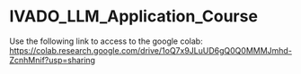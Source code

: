 # IVADO_LLM_Application_Course
Use the following link to access to the google colab: https://colab.research.google.com/drive/1oQ7x9JLuUD6gQ0Q0MMMJmhd-ZcnhMnif?usp=sharing

